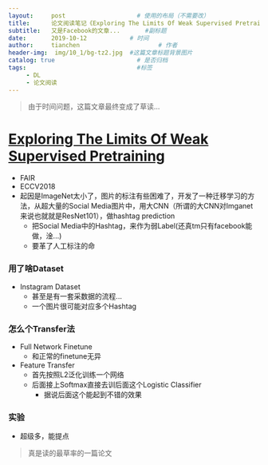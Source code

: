```yaml
---
layout:     post                    # 使用的布局（不需要改）
title:      论文阅读笔记《Exploring The Limits Of Weak Supervised Pretraining》          # 标题 
subtitle:   又是Facebook的文章...       #副标题
date:       2019-10-12            # 时间
author:     tianchen                      # 作者
header-img:  img/10_1/bg-tz2.jpg  #这篇文章标题背景图片  
catalog: true                       # 是否归档
tags:                               #标签
     - DL
     - 论文阅读
---
```


> 由于时间问题，这篇文章最终变成了草读...

# [Exploring The Limits Of Weak Supervised Pretraining](https://scholar.google.com/scholar_url?url=http://openaccess.thecvf.com/content_ECCV_2018/html/Dhruv_Mahajan_Exploring_the_Limits_ECCV_2018_paper.html&hl=zh-CN&sa=T&oi=gsb&ct=res&cd=0&d=8358288919170046195&ei=iBSfXdO5CMi2ywTcv7PYAg&scisig=AAGBfm368DTBQjMnx_giq93EFc4r29RbNQ)
* FAIR
* ECCV2018 
* 起因是ImageNet太小了，图片的标注有些困难了，开发了一种迁移学习的方法，从超大量的Social Media图片中，用大CNN（所谓的大CNN对Imganet来说也就就是ResNet101），做hashtag prediction
    * 把Social Media中的Hashtag，来作为弱Label(还真tm只有facebook能做，淦...)
    * 要革了人工标注的命

### 用了啥Dataset
* Instagram Dataset
    * 甚至是有一套采数据的流程...
    * 一个图片很可能对应多个Hashtag

### 怎么个Transfer法
* Full Network Finetune
    * 和正常的finetune无异
* Feature Transfer
    * 首先按照L2泛化训练一个网络
    * 后面接上Softmax直接去训后面这个Logistic Classifier
        * 据说后面这个能起到不错的效果

### 实验
* 超级多，能提点

> 真是读的最草率的一篇论文
